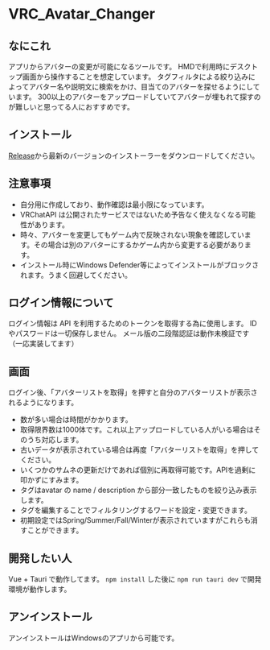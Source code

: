 # VRC_Avatar_Changer

## なにこれ

アプリからアバターの変更が可能になるツールです。
HMDで利用時にデスクトップ画面から操作することを想定しています。
タグフィルタによる絞り込みによってアバター名や説明文に検索をかけ、目当てのアバターを探せるようにしています。
300以上のアバターをアップロードしていてアバターが埋もれて探すのが難しいと思ってる人におすすめです。

## インストール

[Release](https://github.com/gifumaster/vrc_avatar_changer2/releases)から最新のバージョンのインストーラーをダウンロードしてください。

## 注意事項

- 自分用に作成しており、動作確認は最小限になっています。  
- VRChatAPI は公開されたサービスではないため予告なく使えなくなる可能性があります。
- 時々、アバターを変更してもゲーム内で反映されない現象を確認しています。その場合は別のアバターにするかゲーム内から変更する必要があります。
- インストール時にWindows Defender等によってインストールがブロックされます。うまく回避してください。
 
## ログイン情報について

ログイン情報は API を利用するためのトークンを取得する為に使用します。
ID やパスワードは一切保存しません。
メール版の二段階認証は動作未検証です（一応実装してます）

## 画面

ログイン後、「アバターリストを取得」を押すと自分のアバターリストが表示されるようになります。

- 数が多い場合は時間がかかります。
- 取得限界数は1000体です。これ以上アップロードしている人がいる場合はそのうち対応します。
- 古いデータが表示されている場合は再度「アバターリストを取得」を押してください。
- いくつかのサムネの更新だけであれば個別に再取得可能です。APIを過剰に叩かずにすみます。
- タグはavatar の name / description から部分一致したものを絞り込み表示します。
- タグを編集することでフィルタリングするワードを設定・変更できます。
- 初期設定ではSpring/Summer/Fall/Winterが表示されていますがこれらも消すことができます。

## 開発したい人

Vue + Tauri で動作してます。 
`npm install` した後に `npm run tauri dev`
で開発環境が動作します。  

## アンインストール

アンインストールはWindowsのアプリから可能です。

